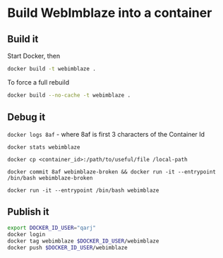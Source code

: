 # Build WebImblaze into a container

## Build it

Start Docker, then

```sh
docker build -t webimblaze .
```

To force a full rebuild

```sh
docker build --no-cache -t webimblaze .
```

## Debug it

`docker logs 8af` - where 8af is first 3 characters of the Container Id

`docker stats webimblaze`

`docker cp <container_id>:/path/to/useful/file /local-path`

`docker commit 8af webimblaze-broken && docker run -it --entrypoint /bin/bash webimblaze-broken`

`docker run -it --entrypoint /bin/bash webimblaze`

## Publish it

```sh
export DOCKER_ID_USER="qarj"
docker login
docker tag webimblaze $DOCKER_ID_USER/webimblaze
docker push $DOCKER_ID_USER/webimblaze
```
